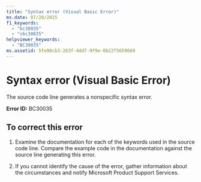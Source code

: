 ```yaml
---
title: "Syntax error (Visual Basic Error)"
ms.date: 07/20/2015
f1_keywords: 
  - "bc30035"
  - "vbc30035"
helpviewer_keywords: 
  - "BC30035"
ms.assetid: 5fe98cb3-263f-4dd7-9f9e-0b22f5659660
---
```

# Syntax error (Visual Basic Error)
The source code line generates a nonspecific syntax error.  
  
 **Error ID:** BC30035  
  
## To correct this error  
  
1. Examine the documentation for each of the keywords used in the source code line. Compare the example code in the documentation against the source line generating this error.  
  
2. If you cannot identify the cause of the error, gather information about the circumstances and notify Microsoft Product Support Services.  
